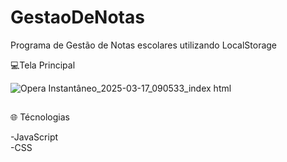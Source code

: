 # GestaoDeNotas
Programa de Gestão de Notas escolares utilizando LocalStorage

💻Tela Principal </br>

![Opera Instantâneo_2025-03-17_090533_index html](https://github.com/user-attachments/assets/ca7e3c57-b7e1-4a5a-9a7e-bd4e98433388)

##

🌐 Técnologias </br>

-JavaScript </br>
-CSS

